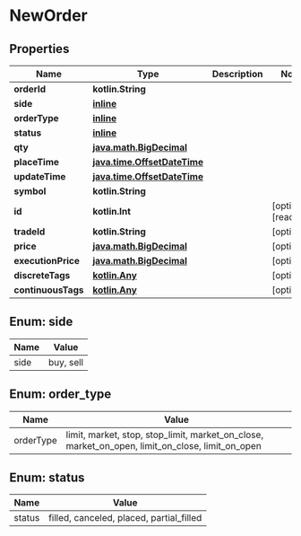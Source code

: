 
# NewOrder

## Properties
Name | Type | Description | Notes
------------ | ------------- | ------------- | -------------
**orderId** | **kotlin.String** |  | 
**side** | [**inline**](#SideEnum) |  | 
**orderType** | [**inline**](#OrderTypeEnum) |  | 
**status** | [**inline**](#StatusEnum) |  | 
**qty** | [**java.math.BigDecimal**](java.math.BigDecimal.md) |  | 
**placeTime** | [**java.time.OffsetDateTime**](java.time.OffsetDateTime.md) |  | 
**updateTime** | [**java.time.OffsetDateTime**](java.time.OffsetDateTime.md) |  | 
**symbol** | **kotlin.String** |  | 
**id** | **kotlin.Int** |  |  [optional] [readonly]
**tradeId** | **kotlin.String** |  |  [optional]
**price** | [**java.math.BigDecimal**](java.math.BigDecimal.md) |  |  [optional]
**executionPrice** | [**java.math.BigDecimal**](java.math.BigDecimal.md) |  |  [optional]
**discreteTags** | [**kotlin.Any**](.md) |  |  [optional]
**continuousTags** | [**kotlin.Any**](.md) |  |  [optional]


<a name="SideEnum"></a>
## Enum: side
Name | Value
---- | -----
side | buy, sell


<a name="OrderTypeEnum"></a>
## Enum: order_type
Name | Value
---- | -----
orderType | limit, market, stop, stop_limit, market_on_close, market_on_open, limit_on_close, limit_on_open


<a name="StatusEnum"></a>
## Enum: status
Name | Value
---- | -----
status | filled, canceled, placed, partial_filled



